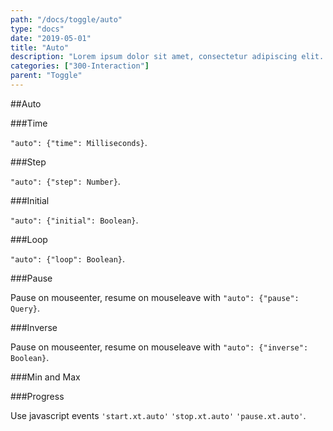 ```yaml
---
path: "/docs/toggle/auto"
type: "docs"
date: "2019-05-01"
title: "Auto"
description: "Lorem ipsum dolor sit amet, consectetur adipiscing elit. Nunc tempus laoreet leo sit amet iaculis."
categories: ["300-Interaction"]
parent: "Toggle"
---
```


##Auto

###Time

`"auto": {"time": Milliseconds}`.

<demo>
  <demovanilla src="demos/inline/demos/toggle/auto-time">
  </demovanilla>
</demo>

###Step

`"auto": {"step": Number}`.

<demo>
  <demovanilla src="demos/inline/demos/toggle/auto-step">
  </demovanilla>
</demo>

###Initial

`"auto": {"initial": Boolean}`.

<demo>
  <demovanilla src="demos/inline/demos/toggle/auto-initial">
  </demovanilla>
</demo>

###Loop

`"auto": {"loop": Boolean}`.

<demo>
  <demovanilla src="demos/inline/demos/toggle/auto-loop">
  </demovanilla>
</demo>

###Pause

Pause on mouseenter, resume on mouseleave with `"auto": {"pause": Query}`.

<demo>
  <demovanilla src="demos/inline/demos/toggle/auto-pause">
  </demovanilla>
</demo>

###Inverse

Pause on mouseenter, resume on mouseleave with `"auto": {"inverse": Boolean}`.

<demo>
  <demovanilla src="demos/inline/demos/toggle/auto-inverse">
  </demovanilla>
</demo>

###Min and Max

<demo>
  <demovanilla src="demos/inline/demos/toggle/auto-minmax">
  </demovanilla>
</demo>

###Progress

Use javascript events `'start.xt.auto'` `'stop.xt.auto'` `'pause.xt.auto'`.

<demo>
  <demovanilla src="demos/inline/demos/toggle/progress">
  </demovanilla>
</demo>
